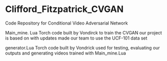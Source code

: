 # Clifford_Fitzpatrick_CVGAN
Code Repository for Conditional Video Adversarial Network


Main_mine. Lua  Torch code built by Vondirck to train the CVGAN our project is based on with updates made our team to use the UCF-101 data set

generator.Lua Torch code built by Vondrick used for testing, evaluating our outputs and generating videos trained with Main_mine.Lua  